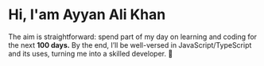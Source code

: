 <h1>Hi, I'am Ayyan Ali Khan</h1>
<p>The aim is straightforward: spend part of my day on learning and coding for the next <b> 100 days.</b> By the end, I’ll be well-versed in JavaScript/TypeScript and its uses, turning me into a skilled developer. 🌈</p>
